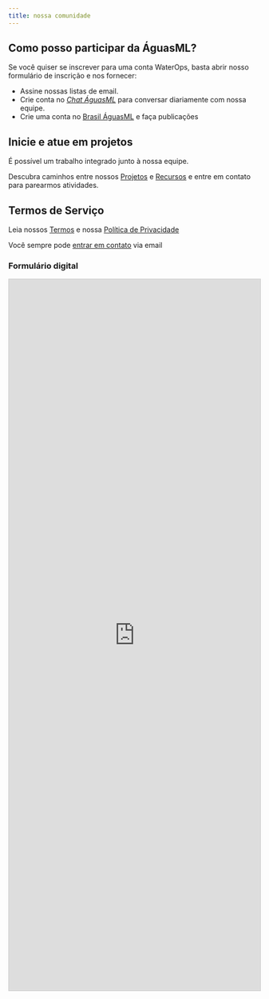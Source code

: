 ```yaml
---
title: nossa comunidade
---
```



## Como posso participar da ÁguasML?

Se você quiser se inscrever para uma conta WaterOps, basta abrir nosso formulário de inscrição e nos fornecer:

- Assine nossas listas de email.
- Crie conta no [*Chat ÁguasML*](https://chat.aguas.ml/) para conversar diariamente com nossa equipe.
- Crie uma conta no [Brasil ÁguasML](https://brasil.aguas.ml) e faça publicações

## Inicie e atue em projetos

É possível um trabalho integrado junto à nossa equipe.

Descubra caminhos entre nossos [Projetos](/projetos) e [Recursos](/recursos) e entre em contato para parearmos atividades.


## Termos de Serviço

Leia nossos [Termos](https://aguas.ml/tos) e nossa [Política de Privacidade](https://aguas.ml/gdpr)

Você sempre pode [entrar em contato](../contato) via email
  


### Formulário digital

<script src="https://static.airtable.com/js/embed/embed_snippet_v1.js"></script>
<iframe class="airtable-embed" src="https://airtable.com/embed/shrlv77pqH8m9akti?backgroundColor=orange" frameborder="0" onmousewheel="" width="100%" height="1423" style="background: transparent; border: 1px solid #ccc;"></iframe>

